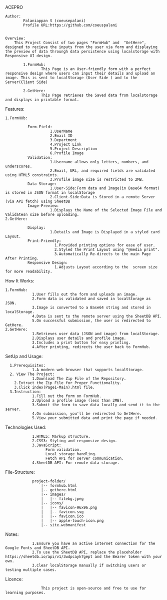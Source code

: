 ACEPRO

	Author:
			Palaniappan S (coeusepalani)
	 		Profile URL:https://github.com/coeuspalani


	Overview:
		This Project Consist of two pages "FormHub" and  "GetHere", designed to recieve the inputs from the user via form and displaying the preview of data throungh data persistence using localstorage with Responsive UI design.
		 
			1.FormHub:
            		This Page is an User-friendly form with a perfect responsive design where users can input their details and upload an image. This is sent to localStorage (User Side ) and to the Server(Client Side)

			2.GetHere:
          			This Page retrieves the Saved data from localstorage and displays in printable format.


Features:

	1.FormHUb:

              Form-Field:
                        1.UserName
                        2.Email ID
                        3.Department
                        4.Project Link
                        5.Project Description
                        6.Profile Image        
              Validation:
                        1.Username allows only letters, numbers, and underscores.
                        2.Email, URL, and required fields are validated using HTML5 constraints.
                        3.Profile image size is restricted to 2MB.      
              Data Storage:
                        1.User-Side:Form data and Image(in Base64 format) is stored in JSON format in localStorage
                        2.Client-Side:Data is Stored in a remote Server (via API fetch) using SheetDB  
              Image-Preview:
                        1.Displays the Name of the Selected Image File and Validatesn size before uploading.
	2.GetHere:

              Display:
                        1.Details and Image is Displayed in a styled card Layout.
              Print-Friendly:
                          1.Provided printing options for ease of user.
                          2.Styled the Print Layout using "@media print".
                          3.Automatically Re-directs to the main Page After Printing.
              Responsive Design:
                          1.Adjusts Layout according to the  screen size for more readability.


How It Works:

    1.FormHub:
                1.User fills out the form and uploads an image.
                2.Form data is validated and saved in localStorage as JSON.
                3.Image is converted to a Base64 string and stored in localStorage.
                4.Data is sent to the remote server using the SheetDB API.
                5.On successful submission, the user is redirected to GetHere.
    2.GetHere:
                1.Retrieves user data (JSON and image) from localStorage.
                2.Displays user details and profile image.
                3.Includes a print button for easy printing.
                4.After printing, redirects the user back to FormHub.


SetUp and Usage:

      1.Prerequisites:
                1.A modern web browser that supports localStorage.
      2. View The Project:
               	1.Download The Zip File of the Repository.
		2.Extract the Zip File for Proper Functionality.
  		3.Click index(Page1-Main).html file.
      3.Instruction:
                1.Fill out the form on FormHub.
                2.Upload a profile image (less than 2MB).
                3.Submit the form to save data locally and send it to the server.
                4.On submission, you'll be redirected to GetHere.
                5.View your submitted data and print the page if needed.
								
Technologies Used:

                1.HTML5: Markup structure.
                2.CSS3: Styling and responsive design.
                3.JavaScript:
                      Form validation.
                      Local storage handling.
                      Fetch API for server communication.
                4.SheetDB API: For remote data storage.
File-Structure:

                project-folder/
                    |-- formhub.html
                    |-- gethere.html
                    |-- images/
                    |   |-- filebg.jpeg
                    |-- icons/
                    |   |-- favicon-96x96.png
                    |   |-- favicon.svg
                    |   |-- favicon.ico
                    |   |-- apple-touch-icon.png
                    |-- site.webmanifest  
Notes:

                1.Ensure you have an active internet connection for the Google Fonts and SheetDB API.
                2.To use the SheetDB API, replace the placeholder https://sheetdb.io/api/v1/3wdpcayk7gept and the Bearer token with your own.
                3.Clear localStorage manually if switching users or testing multiple cases.
Licence:

          			This project is open-source and free to use for learning purposes.


                          
